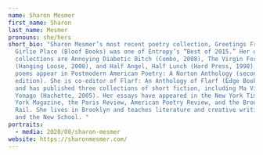 ```yaml
---
name: Sharon Mesmer
first_name: Sharon
last_name: Mesmer
pronouns: she/hers
short_bio: "Sharon Mesmer’s most recent poetry collection, Greetings From My
  Girlie Place (Bloof Books) was one of Entropy’s “Best of 2015.” Her other
  collections are Annoying Diabetic Bitch (Combo, 2008), The Virgin Formica
  (Hanging Loose, 2008), and Half Angel, Half Lunch (Hard Press, 1998). Four
  poems appear in Postmodern American Poetry: A Norton Anthology (second
  edition). She is co-editor of Flarf: An Anthology of Flarf (Edge Books, 2017)
  and has published three collections of short fiction, including Ma Vie á
  Yonago (Hachette, 2005). Her essays have appeared in the New York Times, New
  York Magazine, the Paris Review, American Poetry Review, and the Brooklyn
  Rail. She lives in Brooklyn and teaches literature and creative writing at NYU
  and the New School. "
portraits:
  - media: 2020/08/sharon-mesmer
website: https://sharonmesmer.com/
---
```


